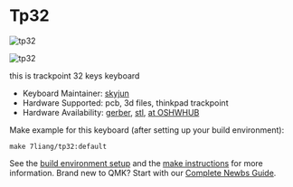 # Tp32

![tp32](https://github.com/skyjun/tp32/blob/main/img/01.jpg)

![tp32](https://github.com/skyjun/tp32/blob/main/img/05.jpg)

this is trackpoint 32 keys keyboard

* Keyboard Maintainer: [skyjun](https://github.com/skyjun/tp32)
* Hardware Supported: pcb, 3d files, thinkpad trackpoint
* Hardware Availability: [gerber](https://github.com/skyjun/tp32/tree/main/gerber), [stl](https://github.com/skyjun/tp32/tree/main/stl), [at OSHWHUB](https://oshwhub.com/pkerr/keyborard-juk-32-rev-a)

Make example for this keyboard (after setting up your build environment):

    make 7liang/tp32:default


See the [build environment setup](https://docs.qmk.fm/#/getting_started_build_tools) and the [make instructions](https://docs.qmk.fm/#/getting_started_make_guide) for more information. Brand new to QMK? Start with our [Complete Newbs Guide](https://docs.qmk.fm/#/newbs).
